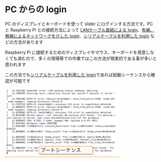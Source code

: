 # PC からの login

PC のディスプレイとキーボードを使って slider にログインする方法です。PC と Raspberry Pi との接続方法によって [LANケーブル直結による login](direct_login.md)、[有線、無線によるネットワークを介した login](lan_login.md)、[シリアルケーブルを利用した login](serial_login.md) などの方法があります

Raspberry Pi に接続するためのディスプレイやマウス、キーボードを用意しなくても済むので、多くの現場等での作業ではこの方法が現実的である事が多いと思われます

この方法でも[シリアルケーブルを利用した login](serial_login.md)であれば起動シーケンスから確認が可能です  

<img src="pic/ss.2016-12-18 19.08.38.png" width="75%">
